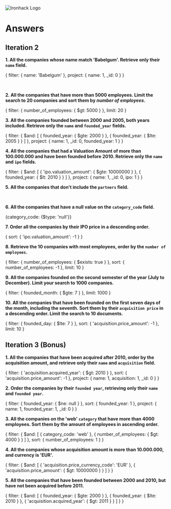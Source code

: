 ![Ironhack Logo](https://i.imgur.com/1QgrNNw.png)

# Answers

## Iteration 2

**1. All the companies whose name match 'Babelgum'. Retrieve only their `name` field.**

<!-- Your Query Goes Here -->

{
filter: {
name: 'Babelgum'
},
project: {
name: 1,
\_id: 0
}
}

<br>

**2. All the companies that have more than 5000 employees. Limit the search to 20 companies and sort them by _number of employees_.**

<!-- Your Query Goes Here -->

{
filter: {
number_of_employees: {
$gt: 5000
}
},
limit: 20
}
<br>

**3. All the companies founded between 2000 and 2005, both years included. Retrieve only the `name` and `founded_year` fields.**

<!-- Your Query Goes Here -->

{
filter: {
$and: [
{
founded_year: {
$gte: 2000
}
},
{
founded_year: {
$lte: 2005
}
}
]
},
project: {
name: 1,
\_id: 0,
founded_year: 1
}
}
<br>

**4. All the companies that had a Valuation Amount of more than 100.000.000 and have been founded before 2010. Retrieve only the `name` and `ipo` fields.**

<!-- Your Query Goes Here -->

{
filter: {
$and: [
{
'ipo.valuation_amount': {
$gte: 10000000
}
},
{
founded_year: {
$lt: 2010
}
}
]
},
project: {
name: 1,
\_id: 0,
ipo: 1
}
}
<br>

**5. All the companies that don't include the `partners` field.**

<!-- Your Query Goes Here -->

<br>

**6. All the companies that have a null value on the `category_code` field.**

<!-- Your Query Goes Here -->

{category_code: {$type: 'null'}}
<br>

**7. Order all the companies by their IPO price in a descending order.**

<!-- Your Query Goes Here -->

{
sort: {
'ipo.valuation_amount': -1
}
}
<br>

**8. Retrieve the 10 companies with most employees, order by the `number of employees`.**

<!-- Your Query Goes Here -->

{
filter: {
number_of_employees: {
$exists: true
}
},
sort: {
number_of_employees: -1
},
limit: 10
}
<br>

**9. All the companies founded on the second semester of the year (July to December). Limit your search to 1000 companies.**

<!-- Your Query Goes Here -->

{
filter: {
founded_month: {
$gte: 7
}
},
limit: 1000
}
<br>

**10. All the companies that have been founded on the first seven days of the month, including the seventh. Sort them by their `acquisition price` in a descending order. Limit the search to 10 documents.**

<!-- Your Query Goes Here -->

{
filter: {
founded_day: {
$lte: 7
}
},
sort: {
'acquisition.price_amount': -1
},
limit: 10
}
<br>

## Iteration 3 (Bonus)

**1. All the companies that have been acquired after 2010, order by the acquisition amount, and retrieve only their `name` and `acquisition` field.**

<!-- Your Query Goes Here -->

{
filter: {
'acquisition.acquired_year': {
$gt: 2010
}
},
sort: {
'acquisition.price_amount': -1
},
project: {
name: 1,
acquisition: 1,
\_id: 0
}
}
<br>

**2. Order the companies by their `founded year`, retrieving only their `name` and `founded year`.**

<!-- Your Query Goes Here -->

{
filter: {
founded_year: {
$ne: null
}
},
sort: {
founded_year: 1
},
project: {
name: 1,
founded_year: 1,
\_id: 0
}
}
<br>

**3. All the companies on the 'web' `category` that have more than 4000 employees. Sort them by the amount of employees in ascending order.**

<!-- Your Query Goes Here -->

{
filter: {
$and: [
{
category_code: 'web'
},
{
number_of_employees: {
$gt: 4000
}
}
]
},
sort: {
number_of_employees: 1
}
}
<br>

**4. All the companies whose acquisition amount is more than 10.000.000, and currency is 'EUR'.**

<!-- Your Query Goes Here -->

{
filter: {
$and: [
{
'acquisition.price_currency_code': 'EUR'
},
{
'acquisition.price_amount': {
$gt: 10000000
}
}
]
}
}
<br>

**5. All the companies that have been founded between 2000 and 2010, but have not been acquired before 2011.**

<!-- Your Query Goes Here -->

{
filter: {
$and: [
{
founded_year: {
$gte: 2000
}
},
{
founded_year: {
$lte: 2010
}
},
{
'acquisition.acquired_year': {
$gt: 2011
}
}
]
}
}
<br>
